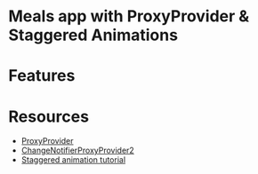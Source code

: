 # Meals app with ProxyProvider & Staggered Animations 

# Features

# Resources

- [ProxyProvider](https://pub.dev/packages/provider#proxyprovider)
- [ChangeNotifierProxyProvider2](https://pub.dev/documentation/provider/latest/provider/ChangeNotifierProxyProvider2-class.html)
- [Staggered animation tutorial](https://docs.flutter.dev/ui/animations/staggered-animations)

